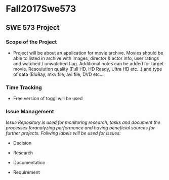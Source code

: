 # Fall2017Swe573

## SWE 573 Project

### Scope of the Project

+ Project will be about an application for movie archive. Movies should be able to listed in archive with images, director & actor info, user ratings and watched / unwatched flag. Additional notes can be added for target movie. Resoulution quality (Full HD, HD Ready, Ultra HD etc...) and type of data (BluRay, mkv file, avi file, DVD etc...

### Time Tracking

+ Free version of toggl will be used 

### Issue Management

*Issue Repository is used for monitoring research, tasks and document the processes foranalyzing performance 
and having beneficial sources for further projects. Follwing labels will be used for issues:*

+ Decision

+ Research

+ Documentation

+ Requirement
